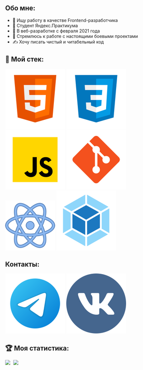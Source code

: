 ## Обо мне:

* 🎯 Ищу работу в качестве Frontend-разработчика
* 📘 Студент Яндекс.Практикума
* 🧐 В веб-разработке с февраля 2021 года
* 🧨 Стремлюсь к работе с настоящими боевыми проектами
* ✍ Хочу писать чистый и читабельный код

## 🔨 Мой стек:
![HTML](./pic/html5.svg)
![CSS](./pic/css3.svg)
![JS](./pic/js.svg)
![Git](./pic/git.svg)
![React](./pic/react.svg)
![Webpack](./pic/webpack.svg)

## Контакты:
[<img src="./pic/telegram.svg">](https://t.me/beotrix3)
[<img src="./pic/vk.svg">](https://vk.com/beotrix3)

## 🏆 Моя статистика:
<div>
  <a href="https://github-readme-stats.vercel.app/api?username=beotrix3&hide=contribs&show_icons=true&theme=react">
    <img  align="left" height="130" style="margin-right: 10px" src="https://github-readme-stats.vercel.app/api?username=beotrix3&hide=contribs&show_icons=true&theme=react" />
  </a>
  <a href="https://github-readme-stats.vercel.app/api/top-langs/?username=beotrix3&layout=compact&theme=react">
    <img align="left" height="130" src="https://github-readme-stats.vercel.app/api/top-langs/?username=beotrix3&layout=compact&theme=react" />
  </a>
</div>

<!---
Beotrix3/Beotrix3 is a ✨ special ✨ repository because its `README.md` (this file) appears on your GitHub profile.
You can click the Preview link to take a look at your changes.
--->
